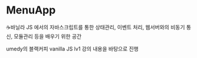 # MenuApp
☕바닐라 JS 에서의 자바스크립트를 통한 상태관리, 이벤트 처리, 웹서버와의 비동기 통신, 모듈관리 등을 배우기 위한 공간 

umedy의 블랙커피 vanilla JS lv1 강의 내용을 바탕으로 진행
